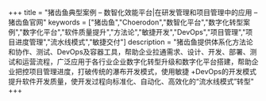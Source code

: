 +++
title = "猪齿鱼典型案例 – 数智化效能平台|在研发管理和项目管理中的应用 – 猪齿鱼官网"
keywords = ["猪齿鱼","Choerodon","数智化平台","数字化转型案例","数字化平台","软件质量提升","方法论","敏捷开发","DevOps","项目管理","项目进度管理","流水线模式","敏捷交付"]
description = "猪齿鱼提供体系化方法论和协作、测试、DevOps及容器工具，帮助企业拉通需求、设计、开发、部署、测试和运营流程，广泛应用于各行业企业数字化转型升级和数字化平台搭建，帮助企业把控项目管理进度，打破传统的瀑布开发模式，使用敏捷 +DevOps的开发模式提升软件开发质量，使开发过程向标准化、自动化、高效化的“流水线模式”转型"
+++
